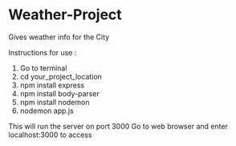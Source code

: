 # Weather-Project
Gives weather info for the City

Instructions for use :
1. Go to terminal
2. cd your_project_location
3. npm install express
4. npm install body-parser
5. npm install nodemon
6. nodemon app.js

This will run the server on port 3000
Go to web browser and enter localhost:3000 to access
